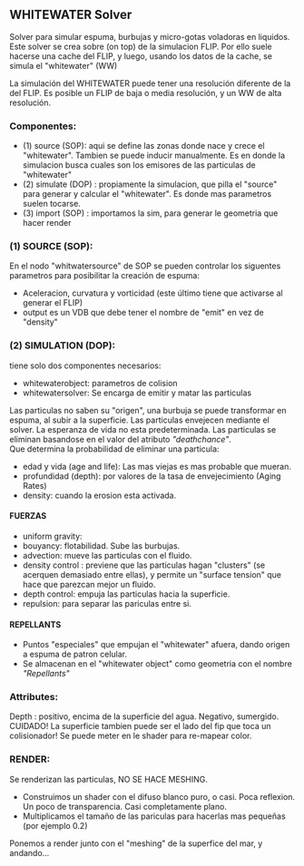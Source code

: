 ## WHITEWATER Solver  

Solver para simular espuma, burbujas y micro-gotas voladoras en liquidos.
Este solver se crea sobre (on top) de la simulacion FLIP. Por ello suele hacerse una cache del FLIP, y luego, usando los datos de la cache, se simula el "whitewater" (WW)    

La simulación del WHITEWATER puede tener una resolución diferente de la del FLIP. Es posible un FLIP de baja o media resolución, y un WW de alta resolución.

### Componentes:   

- (1) source (SOP): aqui se define las zonas donde nace y crece el "whitewater". Tambien se puede inducir manualmente.  Es en donde la simulacion busca cuales son los emisores de las particulas de "whitewater" 
- (2) simulate (DOP) : propiamente la simulacion, que pilla el "source" para generar y calcular el "whitewater". Es donde mas parametros suelen tocarse. 
- (3) import (SOP) : importamos la sim, para generar le geometria que hacer render   

### (1) SOURCE (SOP):   

En el nodo "whitwatersource" de SOP se pueden controlar los siguentes parametros para posibilitar la creación de espuma:   
- Aceleracion, curvatura y vorticidad (este último tiene que activarse al generar el FLIP)
- output es un VDB que debe tener el nombre de "emit" en vez de "density"   

### (2) SIMULATION (DOP):   

tiene solo dos componentes necesarios:   
- whitewaterobject: parametros de colision
- whitewatersolver: Se encarga de emitir y matar las particulas   

Las particulas no saben su "origen", una burbuja se puede transformar en espuma, al subir a la superficie.
Las particulas envejecen mediante el solver. La esperanza de vida no esta predeterminada. Las particulas se eliminan basandose en el valor del atributo *"deathchance"*.    
Que determina la probabilidad de eliminar una particula:   
- edad y vida (age and life): Las mas viejas es mas probable que mueran.
- profundidad (depth): por valores de la tasa de envejecimiento (Aging Rates)
- density: cuando la erosion esta activada.

#### FUERZAS   
- uniform gravity:
- bouyancy: flotabilidad. Sube las burbujas.
- advection: mueve las particulas con el fluido.
- density control : previene que las particulas hagan "clusters" (se acerquen demasiado entre ellas), y permite un "surface tension" que hace que parezcan mejor un fluido.
- depth control: empuja las particulas hacia la superficie. 
- repulsion: para separar las pariculas  entre si.

#### REPELLANTS    
- Puntos "especiales" que empujan el "whitewater" afuera, dando origen a espuma de patron celular.    
- Se almacenan en el "whitewater object" como geometria con el nombre *"Repellants"*

### Attributes:   

Depth : positivo, encima de la superficie del agua. Negativo, sumergido. CUIDADO! La superficie tambien puede ser el lado del fip que toca un colisionador! Se puede meter en le shader para re-mapear color.

### RENDER:   

Se renderizan las particulas, NO SE HACE MESHING.    
- Construimos un shader con el difuso blanco puro, o casi. Poca reflexion. Un poco de transparencia. Casi completamente plano.   
- Multiplicamos el tamaño de las pariculas para hacerlas mas pequeñas (por ejemplo 0.2)   
   
Ponemos a render junto con el "meshing" de la superfice del mar, y andando...   
